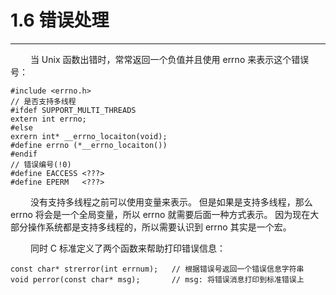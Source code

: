 # 1.6 错误处理
***

&emsp;&emsp;
当 Unix 函数出错时，常常返回一个负值并且使用 errno 来表示这个错误号：

    #include <errno.h>
    // 是否支持多线程
    #ifdef SUPPORT_MULTI_THREADS
    extern int errno;
    #else
    exrern int* __errno_locaiton(void);
    #define errno (*__errno_locaiton())
    #endif
    // 错误编号(!0)
    #define EACCESS <???>
    #define EPERM   <???>

&emsp;&emsp;
没有支持多线程之前可以使用变量来表示。
但是如果是支持多线程，那么 errno 将会是一个全局变量，所以 errno 就需要后面一种方式表示。
因为现在大部分操作系统都是支持多线程的，所以需要认识到 errno 其实是一个宏。

&emsp;&emsp;
同时 C 标准定义了两个函数来帮助打印错误信息：

    const char* strerror(int errnum);   // 根据错误号返回一个错误信息字符串
    void perror(const char* msg);       // msg: 将错误消息打印到标准错误上